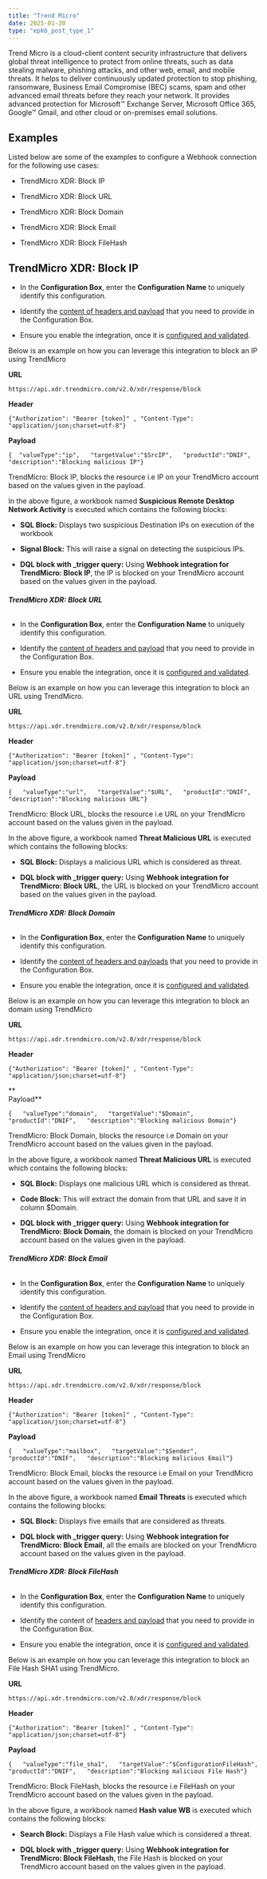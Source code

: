 ```yaml
---
title: "Trend Micro"
date: 2025-01-30
type: "epkb_post_type_1"
---
```


Trend Micro is a cloud-client content security infrastructure that delivers global threat intelligence to protect from online threats, such as data stealing malware, phishing attacks, and other web, email, and mobile threats. It helps to deliver continuously updated protection to stop phishing, ransomware, Business Email Compromise (BEC) scams, spam and other advanced email threats before they reach your network. It provides advanced protection for Microsoft™ Exchange Server, Microsoft Office 365, Google™ Gmail, and other cloud or on-premises email solutions.

## **Examples**

Listed below are some of the examples to configure a Webhook connection for the following use cases:

- TrendMicro XDR: Block IP

- TrendMicro XDR: Block URL

- TrendMicro XDR: Block Domain

- TrendMicro XDR: Block Email

- TrendMicro XDR: Block FileHash

## **TrendMicro XDR: Block IP**

- In the **Configuration Box**, enter the **Configuration Name** to uniquely identify this configuration.

- Identify the [content of headers and payload](https://automation.trendmicro.com/xdr/api-v2#tag/Common/paths/~1v2.0~1xdr~1response~1block/post) that you need to provide in the Configuration Box.

- Ensure you enable the integration, once it is [configured and validated](https://dnif.it/kb/uncategorized/configuring-automation/).

Below is an example on how you can leverage this integration to block an IP using TrendMicro

**URL**

```
https://api.xdr.trendmicro.com/v2.0/xdr/response/block
```

**Header**

```
{"Authorization": "Bearer [token]" , "Content-Type": "application/json;charset=utf-8"}
```

**Payload**

```
{  "valueType":"ip",   "targetValue":"$SrcIP",   "productId":"DNIF",   "description":"Blocking malicious IP"}
```

<!-- ![image 1-Dec-21-2023-08-56-08-3020-AM](images/image%201-Dec-21-2023-08-56-08-3020-AM.jpg) -->

TrendMicro: Block IP, blocks the resource i.e IP on your TrendMicro account based on the values given in the payload.

<!-- ![image 2-Dec-21-2023-08-57-23-4819-AM](images/image%202-Dec-21-2023-08-57-23-4819-AM.jpg) -->

In the above figure, a workbook named **Suspicious Remote Desktop Network Activity** is executed which contains the following blocks:

<!-- ![image 3-Dec-21-2023-08-57-56-7246-AM](images/image%203-Dec-21-2023-08-57-56-7246-AM.jpg) -->

- **SQL Block:** Displays two suspicious Destination IPs on execution of the workbook

<!-- ![image 4-Dec-21-2023-09-03-51-2678-AM](images/image%204-Dec-21-2023-09-03-51-2678-AM.jpg) -->

- **Signal Block:** This will raise a signal on detecting the suspicious IPs.

<!-- ![image 5-Dec-21-2023-09-04-19-4812-AM](images/image%205-Dec-21-2023-09-04-19-4812-AM.jpg) -->

- **DQL block with \_trigger query:** Using **Webhook integration for TrendMicro: Block IP**, the IP is blocked on your TrendMicro account based on the values given in the payload.

<!-- ![image 6-Dec-21-2023-09-05-19-9292-AM](images/image%206-Dec-21-2023-09-05-19-9292-AM.jpg) -->

###### **TrendMicro XDR: Block URL**

- In the **Configuration Box**, enter the **Configuration Name** to uniquely identify this configuration.

- Identify the [content of headers and payload](https://automation.trendmicro.com/xdr/api-v2#tag/Common/paths/~1v2.0~1xdr~1response~1block/post) that you need to provide in the Configuration Box.

- Ensure you enable the integration, once it is [configured and validated](https://dnif.it/kb/uncategorized/configuring-automation/).

Below is an example on how you can leverage this integration to block an URL using TrendMicro.

**URL**

```
https://api.xdr.trendmicro.com/v2.0/xdr/response/block
```

**Header**

```
{"Authorization": "Bearer [token]" , "Content-Type": "application/json;charset=utf-8"}
```

**Payload**

```
{   "valueType":"url",   "targetValue":"$URL",   "productId":"DNIF",   "description":"Blocking malicious URL"}
```

<!-- ![705](images/705.jpg) -->

TrendMicro: Block URL, blocks the resource i.e URL on your TrendMicro account based on the values given in the payload.

<!-- ![image 7-Dec-21-2023-09-20-42-8300-AM](images/image%207-Dec-21-2023-09-20-42-8300-AM.jpg) -->

In the above figure, a workbook named **Threat Malicious URL** is executed which contains the following blocks:

<!-- ![image 9-Dec-21-2023-09-23-22-4822-AM](images/image%209-Dec-21-2023-09-23-22-4822-AM.jpg) -->

- **SQL Block:** Displays a malicious URL which is considered as threat.

<!-- ![image 10-Dec-21-2023-09-24-12-7619-AM](images/image%2010-Dec-21-2023-09-24-12-7619-AM.jpg) -->

- **DQL block with \_trigger query:** Using **Webhook integration for TrendMicro: Block URL**, the URL is blocked on your TrendMicro account based on the values given in the payload.

<!-- ![image 11-Dec-21-2023-09-26-59-9480-AM](images/image%2011-Dec-21-2023-09-26-59-9480-AM.jpg) -->

###### **TrendMicro XDR: Block Domain**

- In the **Configuration Box**, enter the **Configuration Name** to uniquely identify this configuration.

- Identify the [content of headers and payloads](https://automation.trendmicro.com/xdr/api-v2#tag/Common/paths/~1v2.0~1xdr~1response~1block/post) that you need to provide in the Configuration Box.

- Ensure you enable the integration, once it is [configured and validated](https://dnif.it/kb/uncategorized/configuring-automation/).

Below is an example on how you can leverage this integration to block an domain using TrendMicro

**URL**

```
https://api.xdr.trendmicro.com/v2.0/xdr/response/block
```

**Header**

```
{"Authorization": "Bearer [token]" , "Content-Type": "application/json;charset=utf-8"}
```

**  
Payload**

```
{   "valueType":"domain",   "targetValue":"$Domain",   "productId":"DNIF",   "description":"Blocking malicious Domain"}
```

<!-- ![image 12-Dec-21-2023-09-46-51-4499-AM](images/image%2012-Dec-21-2023-09-46-51-4499-AM.jpg) -->

TrendMicro: Block Domain, blocks the resource i.e Domain on your TrendMicro account based on the values given in the payload.

<!-- ![image 13-Dec-21-2023-09-47-02-8153-AM](images/image%2013-Dec-21-2023-09-47-02-8153-AM.jpg) -->

In the above figure, a workbook named **Threat Malicious URL** is executed which contains the following blocks:

<!-- ![image 14-Dec-21-2023-09-53-14-3862-AM](images/image%2014-Dec-21-2023-09-53-14-3862-AM.jpg) -->

- **SQL Block:** Displays one malicious URL which is considered as threat.

<!-- ![image 14-Dec-21-2023-09-53-14-3862-AM](images/image%2014-Dec-21-2023-09-53-14-3862-AM.jpg) -->

- **Code Block:** This will extract the domain from that URL and save it in column $Domain.

<!-- ![image 16-Dec-21-2023-09-56-13-1518-AM](images/image%2016-Dec-21-2023-09-56-13-1518-AM.jpg) -->

- **DQL block with \_trigger query:** Using **Webhook integration for TrendMicro: Block Domain**, the domain is blocked on your TrendMicro account based on the values given in the payload.

<!-- ![image 17-Dec-21-2023-09-57-26-0572-AM](images/image%2017-Dec-21-2023-09-57-26-0572-AM.jpg) -->

###### **TrendMicro XDR: Block Email**

- In the **Configuration Box**, enter the **Configuration Name** to uniquely identify this configuration.

- Identify the [content of headers and payload](https://automation.trendmicro.com/xdr/api-v2#tag/Common/paths/~1v2.0~1xdr~1response~1block/post) that you need to provide in the Configuration Box.

- Ensure you enable the integration, once it is [configured and validated](https://dnif.it/kb/uncategorized/configuring-automation/).

Below is an example on how you can leverage this integration to block an Email using TrendMicro

**URL**

```
https://api.xdr.trendmicro.com/v2.0/xdr/response/block
```

**Header**

```
{"Authorization": "Bearer [token]" , "Content-Type": "application/json;charset=utf-8"}
```

**Payload**

```
{   "valueType":"mailbox",   "targetValue":"$Sender",   "productId":"DNIF",   "description":"Blocking malicious Email"}
```

<!-- ![image 18-4](images/image%2018-4.jpg) -->

TrendMicro: Block Email, blocks the resource i.e Email on your TrendMicro account based on the values given in the payload.

<!-- ![image 19-1](images/image%2019-1.jpg) -->

In the above figure, a workbook named **Email Threats** is executed which contains the following blocks:

<!-- ![image 20-2](images/image%2020-2.jpg) -->

- **SQL Block:** Displays five emails that are considered as threats.

<!-- ![image 21-1](images/image%2021-1.jpg) -->

- **DQL block with \_trigger query:** Using **Webhook integration for TrendMicro: Block Email**, all the emails are blocked on your TrendMicro account based on the values given in the payload.

<!-- ![image 22-2](images/image%2022-2.jpg) -->

###### **TrendMicro XDR: Block FileHash**

- In the **Configuration Box**, enter the **Configuration Name** to uniquely identify this configuration.

- Identify the content of [headers and payload](https://automation.trendmicro.com/xdr/api-v2#tag/Common/paths/~1v2.0~1xdr~1response~1block/post) that you need to provide in the Configuration Box.

- Ensure you enable the integration, once it is [configured and validated](https://dnif.it/kb/uncategorized/configuring-automation/).

Below is an example on how you can leverage this integration to block an File Hash SHA1 using TrendMicro.

**URL**

```
https://api.xdr.trendmicro.com/v2.0/xdr/response/block
```

**Header**

```
{"Authorization": "Bearer [token]" , "Content-Type": "application/json;charset=utf-8"}
```

**Payload**

```
{   "valueType":"file_sha1",   "targetValue":"$ConfigurationFileHash",   "productId":"DNIF",   "description":"Blocking malicious File Hash"}
```

<!-- ![image 23-1](images/image%2023-1.jpg) -->

TrendMicro: Block FileHash, blocks the resource i.e FileHash on your TrendMicro account based on the values given in the payload.

<!-- ![image 24-1](images/image%2024-1.jpg) -->

In the above figure, a workbook named **Hash value WB** is executed which contains the following blocks:

<!-- ![image 25-1](images/image%2025-1.jpg) -->

- **Search Block:** Displays a File Hash value which is considered a threat.

<!-- ![image 26](images/image%2026.jpg) -->

- **DQL block with \_trigger query:** Using **Webhook integration for TrendMicro: Block FileHash**, the File Hash is blocked on your TrendMicro account based on the values given in the payload.

<!-- ![image 27](images/image%2027.jpg) -->
